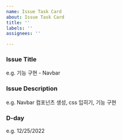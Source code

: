 ```yaml
---
name: Issue Task Card
about: Issue Task Card
title: ''
labels: ''
assignees: ''

---
```


### Issue Title
e.g. 기능 구현 - Navbar

### Issue Description
e.g. Navbar 컴포넌츠 생성, css 입히기, 기능 구현

### D-day
e.g. 12/25/2022
